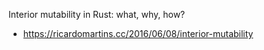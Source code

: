 Interior mutability in Rust: what, why, how?

- https://ricardomartins.cc/2016/06/08/interior-mutability

